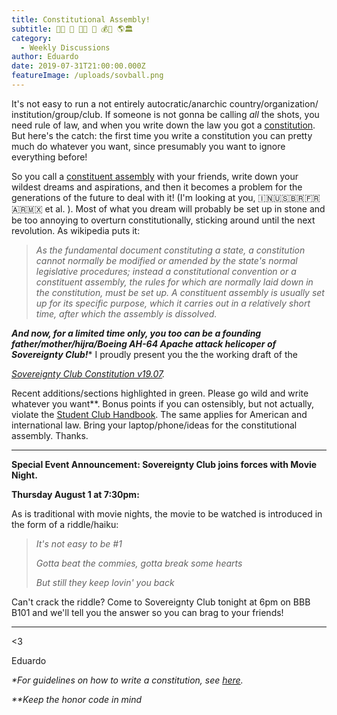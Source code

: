 ```yaml
---
title: Constitutional Assembly!
subtitle: 🤵👨 🔧 📜🔧 📜 💰🍕 🌎🏛️
category:
  - Weekly Discussions
author: Eduardo
date: 2019-07-31T21:00:00.000Z
featureImage: /uploads/sovball.png
---
```

It's not easy to run a not entirely autocratic/anarchic country/organization/​institution/group/club. If someone is not gonna be calling *all* the shots, you need rule of law, and when you write down the law you got a [constitution](https://en.wikipedia.org/wiki/Constitution). But here's the catch: the first time you write a constitution you can pretty much do whatever you want, since presumably you want to ignore everything before!



So you call a [constituent assembly](https://en.wikipedia.org/wiki/Constituent_assembly) with your friends, write down your wildest dreams and aspirations, and then it becomes a problem for the generations of the future to deal with it! (I'm looking at you, 🇮🇳🇺🇸🇧🇷🇫🇷🇦🇷🇲🇽 et al. ). Most of what you dream will probably be set up in stone and be too annoying to overturn constitutionally, sticking around until the next revolution. As wikipedia puts it:



> *As the fundamental document constituting a state, a constitution cannot normally be modified or amended by the state's normal legislative procedures; instead a constitutional convention or a constituent assembly, the rules for which are normally laid down in the constitution, must be set up. A constituent assembly is usually set up for its specific purpose, which it carries out in a relatively short time, after which the assembly is dissolved.*



***And now, for a limited time only, you too can be a founding father/mother/hijra/Boeing AH-64 Apache attack helicoper of Sovereignty Club!**** I proudly present you the the working draft of the

*[Sovereignty Club Constitution v19.07](https://docs.google.com/document/d/1_2KZgRUbrxrfKcA5IiHkxdEK2Oe729vmSVcqMzSMovs/edit?usp=sharing).*

Recent additions/sections highlighted in green. Please go wild and write whatever you want\*\*. Bonus points if you can ostensibly, but not actually, violate the [Student Club Handbook](http://clubs.caltech.edu/documents/34-club_handbook-revised_dec_2016.pdf). The same applies for American and international law. Bring your laptop/phone/ideas for the constitutional assembly. Thanks.


---

**Special Event Announcement: Sovereignty Club joins forces with Movie Night.**

**Thursday August 1 at 7:30pm:**

As is traditional with movie nights, the movie to be watched is introduced in the form of a riddle/haiku:

> *It's not easy to be #1*
>
> *Gotta beat the commies, gotta break some hearts*
>
> *But still they keep lovin' you back*
>
>

Can't crack the riddle? Come to Sovereignty Club tonight at 6pm on BBB B101 and we'll tell you the answer so you can brag to your friends!

---

<3



Eduardo





*\*For guidelines on how to write a constitution, see [here](https://www.wikihow.com/Write-a-Constitution).*

*\*\*Keep the honor code in mind*